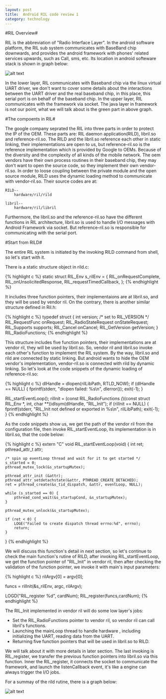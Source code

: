 ```yaml
---
layout: post
title:  Android RIL code review 1
category: technology 
---
```


#RIL Overview#

RIL is the abbreviation of "Radio Interface Layer". In the android software platform, the RIL sub system communicates with BaseBand chip downwards, and provides the android framework with phones' related services upwards, such as Call, sms, etc. Its location in android softeware  stack is shown in graph below:

![alt text](/images/notes/RIL-architecture.PNG"RIL-architecture.PNG")

In the lower layer, RIL communicates with Baseband chip via the linux virtual UART driver, we don't want to cover some details about the interactions between the UART driver and the real baseband chip, in this place, this serial port is on behalf of the baseband chip. In the upper layer, RIL communicates with the framework via socket. The java layer in framework is not our point, what we will talk about is the green part in above graph.

#The compoents in RIL#

The google company seprated the RIL into three parts in order to protect the IP of the OEM. These parts are: RIL daemon application(RILD), libril.so and reference-ril.so. The RILD and the libril.so reference each other in static linking, their implementations are open to us, but reference-ril.so is the reference implementation which is provided by Google to OEMs. Because of the diversity and the complexity of all kinds of the mobile network. The oem vendors have their own process routines in their baseband chip, they may don't want to open the source code, so they implement their own vendor-ril.so. In order to loose coupling between the private module and the open source module, RILD uses the dynamic loading method to communicate with vendor-ril.so. Their source codes are at:

	RILD--
		hardware/ril/rild

	libril--
		hardware/ril/libril   

Furthermore, the libril.so and the reference-ril.so have the different functions in RIL architecture, libril.so is used to handle I/O messages with Android Framework via socket. But reference-ril.so is responsible for communicating with the serial port. 

#Start from RILD#

The entire RIL system is initiated by the invoking RILD command from shell, so let's start with it.

There is a static structure object in rild.c:

{% highlight c %}
static struct RIL_Env s_rilEnv = {
    RIL_onRequestComplete,
    RIL_onUnsolicitedResponse,
    RIL_requestTimedCallback,
};
{% endhighlight %}


It includes three function pointers, their implementaions are at libril.so, and they will be used by vendor ril. On the contrary, there is another similar structure defined in Ril.h:

{% highlight c %}
typedef struct {
	int version;        /* set to RIL_VERSION */
	RIL_RequestFunc onRequest;
	RIL_RadioStateRequest onStateRequest;
	RIL_Supports supports;
	RIL_Cancel onCancel;
	RIL_GetVersion getVersion;
} RIL_RadioFunctions;
{% endhighlight %}

This structure includes five function pointers, their implementations are at vendor ril, they will be used by libril.so. So, vendor ril and libril.so invoke each other's function to implement the RIL system. By the way, libril.so and rild are connected by static linking. But android wants to hide the OEM vendor's implementation, vendor-ril.so is connected with rild by dynamic linking. So let's look at the code snippets of the dynamic loading of reference-ril.so:

{% highlight c %}
dlHandle = dlopen(rilLibPath, RTLD_NOW);
if (dlHandle == NULL) {
	fprintf(stderr, "dlopen failed: %s\n", dlerror());
	exit(-1);
}

RIL_startEventLoop();
rilInit = (const RIL_RadioFunctions *(*)(const struct RIL_Env *, int, char **))dlsym(dlHandle, "RIL_Init");
if (rilInit == NULL) {
	fprintf(stderr, "RIL_Init not defined or exported in %s\n", rilLibPath);
	exit(-1);
}
{% endhighlight %}

As the code snippets show us, we get the path of the vendor ril from the configuration file, then invoke RIL_startEventLoop, its implementation is in libril.so, that the code below:

{% highlight c %}
extern "C" void
RIL_startEventLoop(void) {
	int ret;
	pthread_attr_t attr;
		
	/* spin up eventLoop thread and wait for it to get started */
	s_started = 0;
	pthread_mutex_lock(&s_startupMutex);
		
	pthread_attr_init (&attr);
	pthread_attr_setdetachstate(&attr, PTHREAD_CREATE_DETACHED);
	ret = pthread_create(&s_tid_dispatch, &attr, eventLoop, NULL);

	while (s_started == 0) {
		pthread_cond_wait(&s_startupCond, &s_startupMutex);
	}

	pthread_mutex_unlock(&s_startupMutex);

	if (ret < 0) {
		LOGE("Failed to create dispatch thread errno:%d", errno);
		return;
	}
}
{% endhighlight %}

We will discuss this function's detail in next section, so let's continue to check the main function's rutine of RILD, after invoking RIL_startEventLoop, we get the function pointer of "RIL_Init" in vendor ril, then after checking the validation of the function pointer, we invoke it with main's input parameters:

{% highlight c %}
rilArgv[0] = argv[0];
	
funcs = rilInit(&s_rilEnv, argc, rilArgv);

LOGD("RIL_register %d", cardNum);
RIL_register(funcs,cardNum);
{% endhighlight %}

The RIL_Init implemented in vendor ril will do some low layer's jobs: 

* Set the RIL_RadioFunctions pointer to vendor ril, so vendor ril can call libril's functions.
* Launching the mainLoop thread to handle hardware , including initializing the UART, reading data from the UART. 
* Returning five function pointers that will be used in libril.so to RILD. 

We will talk about it with more details in later section. The last invoking is RIL_register, we transfer the previous function pointers into libril.so via this function. Inner the RIL_register, it connects the socket to communicate the framework, and launch the listenCallback event, it's like a engine can always trigger the I/O jobs. 

For a summay of the rild rutine, there is a graph below: 

![alt text](/images/notes/RIL_rutine.PNG"RIL_rutine.PNG")
